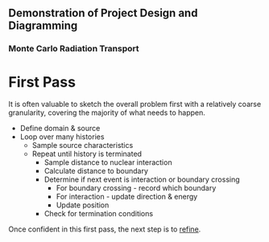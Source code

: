 ## Demonstration of Project Design and Diagramming

### Monte Carlo Radiation Transport

# First Pass

It is often valuable to sketch the overall problem first with a relatively
coarse granularity, covering the majority of what needs to happen.

* Define domain & source
* Loop over many histories
  * Sample source characteristics
  * Repeat until history is terminated
    * Sample distance to nuclear interaction
    * Calculate distance to boundary
    * Determine if next event is interaction or boundary crossing
      * For boundary crossing - record which boundary
      * For interaction - update direction & energy
      * Update position
    * Check for termination conditions

Once confident in this first pass, the next step is to [refine](refinement.md).
